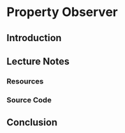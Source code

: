 # Property Observer

## Introduction


## Lecture Notes


### Resources
### Source Code

## Conclusion
